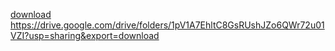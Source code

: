 [download](https://drive.google.com/drive/folders/1pV1A7EhltC8GsRUshJZo6QWr72u01VZI?usp=sharing)
https://drive.google.com/drive/folders/1pV1A7EhltC8GsRUshJZo6QWr72u01VZI?usp=sharing&export=download
